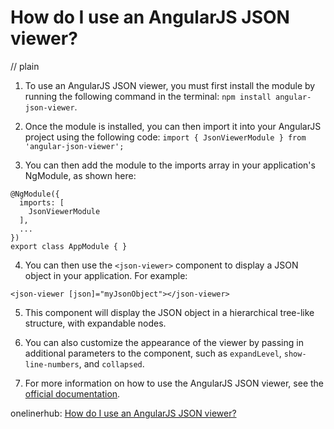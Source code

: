 # How do I use an AngularJS JSON viewer?
// plain

1. To use an AngularJS JSON viewer, you must first install the module by running the following command in the terminal: ```npm install angular-json-viewer```.

2. Once the module is installed, you can then import it into your AngularJS project using the following code: ```import { JsonViewerModule } from 'angular-json-viewer';```

3. You can then add the module to the imports array in your application's NgModule, as shown here:

```
@NgModule({
  imports: [
    JsonViewerModule
  ],
  ...
})
export class AppModule { }
```

4. You can then use the `<json-viewer>` component to display a JSON object in your application. For example:

```
<json-viewer [json]="myJsonObject"></json-viewer>
```

5. This component will display the JSON object in a hierarchical tree-like structure, with expandable nodes.

6. You can also customize the appearance of the viewer by passing in additional parameters to the component, such as `expandLevel`, `show-line-numbers`, and `collapsed`.

7. For more information on how to use the AngularJS JSON viewer, see the [official documentation](https://www.npmjs.com/package/angular-json-viewer).

onelinerhub: [How do I use an AngularJS JSON viewer?](https://onelinerhub.com/angularjs/how-do-i-use-an-angularjs-json-viewer)